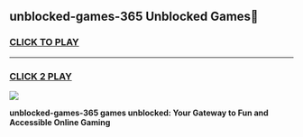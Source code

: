 
## unblocked-games-365 Unblocked Games👋
<h3>
<a href="https://news.freeplayer.one?title=unblocked-games-365&ref=16F">CLICK TO PLAY</a></h3>
<hr>

<h3>
<a href="https://news.freeplayer.one?title=unblocked-games-365&ref=16F">CLICK 2 PLAY</a>
  
</h3>

<a href="https://news.freeplayer.one?title=unblocked-games-365&ref=16F/"><img src="https://clearcache.store/games.png"></a>


**unblocked-games-365 games unblocked: Your Gateway to Fun and Accessible Online Gaming**
